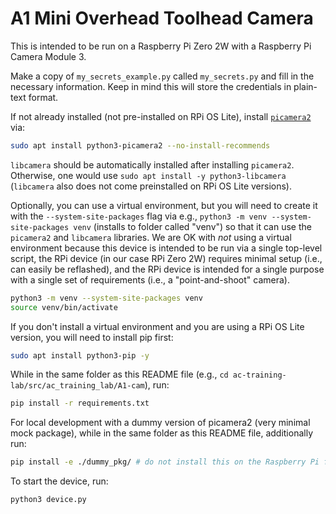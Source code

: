 # A1 Mini Overhead Toolhead Camera

This is intended to be run on a Raspberry Pi Zero 2W with a Raspberry Pi Camera
Module 3.

Make a copy of `my_secrets_example.py` called `my_secrets.py` and
fill in the necessary information. Keep in mind this will store the credentials in plain-text format.

If not already installed (not pre-installed on RPi OS Lite), install [`picamera2`](https://github.com/raspberrypi/picamera2) via:

```bash
sudo apt install python3-picamera2 --no-install-recommends
```

`libcamera` should be automatically installed after installing `picamera2`. Otherwise, one would use `sudo apt install -y python3-libcamera` (`libcamera` also does not come preinstalled on RPi OS Lite versions).

Optionally, you can use a virtual environment, but you will need to create it with the `--system-site-packages` flag via e.g., `python3 -m venv --system-site-packages venv` (installs to folder called "venv") so that it can use the `picamera2` and `libcamera` libraries. We are OK with *not* using a virtual environment because this device is intended to be run via a single top-level script, the RPi device (in our case RPi Zero 2W) requires minimal setup (i.e., can easily be reflashed), and the RPi device is intended for a single purpose with a single set of requirements (i.e., a "point-and-shoot" camera).

```bash
python3 -m venv --system-site-packages venv
source venv/bin/activate
```

If you don't install a virtual environment and you are using a RPi OS Lite version, you will need to install pip first:
```bash
sudo apt install python3-pip -y
```

While in the same folder as this README file (e.g., `cd ac-training-lab/src/ac_training_lab/A1-cam`), run:

```bash
pip install -r requirements.txt
```

For local development with a dummy version of picamera2 (very minimal mock package), while in the same folder as this README file, additionally run:

```bash
pip install -e ./dummy_pkg/ # do not install this on the Raspberry Pi for the toolhead camera -- the imports will overlap with the "real" system packages `picamera2` and `libcamera`.
```

To start the device, run:

```bash
python3 device.py
```